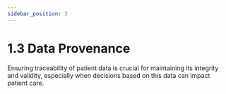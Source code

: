 ```yaml
---
sidebar_position: 3
---
```


# 1.3 Data Provenance

Ensuring traceability of patient data is crucial for maintaining its integrity and validity, especially when decisions based on this data can impact patient care.

